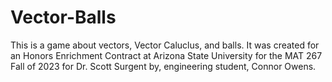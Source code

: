 # Vector-Balls
This is a game about vectors, Vector Caluclus, and balls. It was created for an Honors Enrichment Contract at Arizona State University for the MAT 267 Fall of 2023 for Dr. Scott Surgent by, engineering student, Connor Owens.

